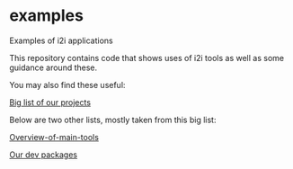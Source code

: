 # examples

Examples of i2i applications

This repository contains code that shows uses of i2i tools as well as some guidance around these.

You may also find these useful:

[Big list of our projects](https://github.com/i2mint/examples/blob/master/big_list_of_our_projects.md)

Below are two other lists, mostly taken from this big list:

[Overview-of-main-tools](https://github.com/otosense/omisc/wiki/Overview-of-main-tools)

[Our dev packages](https://github.com/otosense/omisc/wiki/Our-dev-packages)

